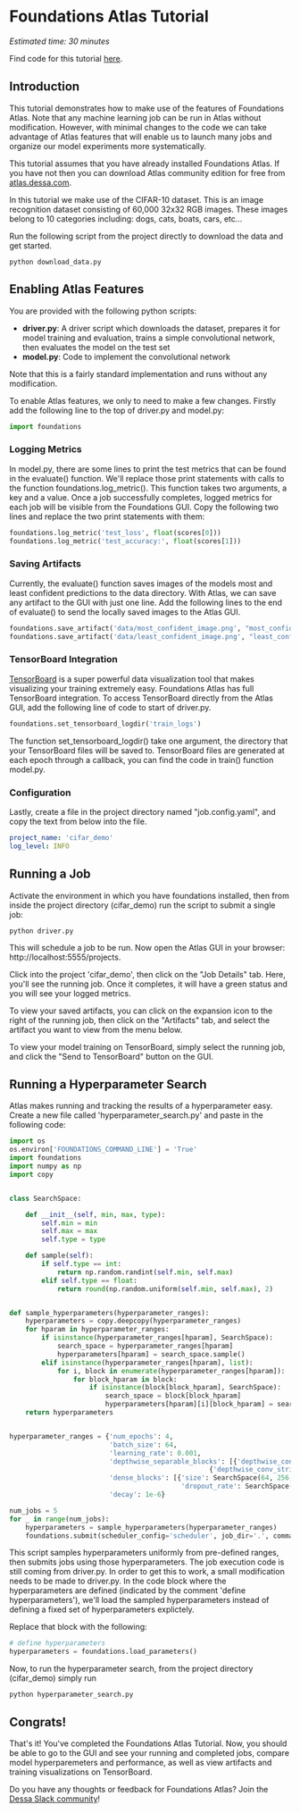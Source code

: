 #  Foundations Atlas Tutorial

*Estimated time: 30 minutes*

Find code for this tutorial [here](https://github.com/DeepLearnI/cifar-demo).

## Introduction

This tutorial demonstrates how to make use of the features of Foundations Atlas. Note that any machine learning
job can be run in Atlas without modification. However, with minimal changes to the code we can take advantage of Atlas features that will enable us to launch many jobs and organize our model experiments more systematically.

This tutorial assumes that you have already installed Foundations Atlas. If you have not then you can download Atlas community edition for free from [atlas.dessa.com](https://www.atlas.dessa.com/).

In this tutorial we make use of the CIFAR-10 dataset. This is an image recognition dataset consisting of 60,000 32x32 RGB images. These images belong to 10 categories including: dogs, cats, boats, cars, etc...

Run the following script from the project directly to download the data and get started.

```
python download_data.py
```

## Enabling Atlas Features

You are provided with the following python scripts:

* **driver.py**: A driver script which downloads the dataset, prepares it for model training and evaluation, trains a simple 
convolutional network, then evaluates the model on the test set
* **model.py**: Code to implement the convolutional network

Note that this is a fairly standard implementation and runs without any modification.

To enable Atlas features, we only to need to make a few changes. Firstly add the 
following line to the top of driver.py and model.py:

```python
import foundations
```

### Logging Metrics

In model.py, there are some lines to print the test metrics that can be found in the evaluate() function. We'll replace those print
statements with calls to the function foundations.log_metric(). This function takes two arguments, a key and a value. Once a 
job successfully completes, logged metrics for each job will be visible from the Foundations GUI. Copy the following two lines
and replace the two print statements with them:

```python
foundations.log_metric('test_loss', float(scores[0]))
foundations.log_metric('test_accuracy:', float(scores[1]))
```   

### Saving Artifacts

Currently, the evaluate() function saves images of the models most and least confident predictions to the data directory. 
With Atlas, we can save any artifact to the GUI with just one line. Add the following lines to the end of evaluate() 
to send the locally saved images to the Atlas GUI. 

```python
foundations.save_artifact('data/most_confident_image.png', "most_confident_image")
foundations.save_artifact('data/least_confident_image.png', "least_confident_image")
```   

### TensorBoard Integration

[TensorBoard](https://www.tensorflow.org/guide/summaries_and_tensorboard) is a super powerful data visualization tool that makes visualizing your training extremely easy. Foundations 
Atlas has full TensorBoard integration. To access TensorBoard directly from the Atlas GUI, add the following line of code 
to start of driver.py.  

```python
foundations.set_tensorboard_logdir('train_logs')
```

The function set_tensorboard_logdir() take one argument, the directory that your TensorBoard files will be saved to. TensorBoard files 
are generated at each epoch through a callback, you can find the code in train() function model.py. 
### Configuration

Lastly, create a file in the project directory named "job.config.yaml", and copy the text from below into the file. 

```yaml
project_name: 'cifar_demo'
log_level: INFO
```

## Running a Job

Activate the environment in which you have foundations installed, then from inside the project directory (cifar_demo)
run the script to submit a single job:

```
python driver.py
```

This will schedule a job to be run. Now open the Atlas GUI in your browser: http://localhost:5555/projects. 

Click into the project 'cifar_demo', then click on the "Job Details" tab. Here, you'll see the running job. Once it completes, it will have a green status and you will 
see your logged metrics.

To view your saved artifacts, you can click on the expansion icon to the right of the running job, then click on the 
"Artifacts" tab, and select the artifact you want to view from the menu below.

To view your model training on TensorBoard, simply select the running job, and click the "Send to TensorBoard" button on the GUI.

## Running a Hyperparameter Search

Atlas makes running and tracking the results of a hyperparameter easy. Create a new file called 
'hyperparameter_search.py' and paste in the following code:

```python
import os
os.environ['FOUNDATIONS_COMMAND_LINE'] = 'True'
import foundations
import numpy as np
import copy


class SearchSpace:

    def __init__(self, min, max, type):
        self.min = min
        self.max = max
        self.type = type

    def sample(self):
        if self.type == int:
            return np.random.randint(self.min, self.max)
        elif self.type == float:
            return round(np.random.uniform(self.min, self.max), 2)


def sample_hyperparameters(hyperparameter_ranges):
    hyperparameters = copy.deepcopy(hyperparameter_ranges)
    for hparam in hyperparameter_ranges:
        if isinstance(hyperparameter_ranges[hparam], SearchSpace):
            search_space = hyperparameter_ranges[hparam]
            hyperparameters[hparam] = search_space.sample()
        elif isinstance(hyperparameter_ranges[hparam], list):
            for i, block in enumerate(hyperparameter_ranges[hparam]):
                for block_hparam in block:
                    if isinstance(block[block_hparam], SearchSpace):
                        search_space = block[block_hparam]
                        hyperparameters[hparam][i][block_hparam] = search_space.sample()
    return hyperparameters


hyperparameter_ranges = {'num_epochs': 4,
                         'batch_size': 64,
                         'learning_rate': 0.001,
                         'depthwise_separable_blocks': [{'depthwise_conv_stride': 2, 'pointwise_conv_output_filters': 6},
                                                  {'depthwise_conv_stride': 2, 'pointwise_conv_output_filters': 12}],
                         'dense_blocks': [{'size': SearchSpace(64, 256, int),
                                           'dropout_rate': SearchSpace(0.1, 0.5, float)}],
                         'decay': 1e-6}

num_jobs = 5
for _ in range(num_jobs):
    hyperparameters = sample_hyperparameters(hyperparameter_ranges)
    foundations.submit(scheduler_config='scheduler', job_dir='.', command='driver.py', params=hyperparameters, stream_job_logs=True)
```

This script samples hyperparameters uniformly from pre-defined ranges, then submits jobs using those hyperparameters. 
The job execution code is still coming from driver.py. In order to get this to work, a small modification needs to be 
made to driver.py. In the code block where the hyperparameters are defined (indicated by the comment 'define 
hyperparameters'), we'll load the sampled hyperparameters instead of defining a fixed set of hyperparameters explictely.

Replace that block with the following:

```python
# define hyperparameters
hyperparameters = foundations.load_parameters()
```

Now, to run the hyperparameter search, from the project directory (cifar_demo) simply run 

```
python hyperparameter_search.py
```

## Congrats!

That's it! You've completed the Foundations Atlas Tutorial. Now, you should be able to go to the GUI and see your 
running and completed jobs, compare model hyperparemeters and performance, as well as view artifacts and training 
visualizations on TensorBoard. 

Do you have any thoughts or feedback for Foundations Atlas? Join the [Dessa Slack community](https://dessa-community.slack.com/join/shared_invite/enQtNzY5MTA3OTMxNTkwLWUyZDYzM2JmMDk0N2NjNjVhZDU5NTc1ODEzNzJjMzRlMDcyYmY3ODI1ZWMxYTQ3MzdmNjcyOTVhMzg2MjkwYmY)!


